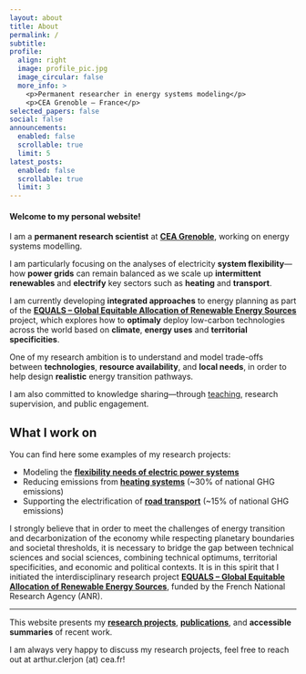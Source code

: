 ```yaml
---
layout: about
title: About
permalink: /
subtitle: 
profile:
  align: right
  image: profile_pic.jpg
  image_circular: false
  more_info: >
    <p>Permanent researcher in energy systems modeling</p>
    <p>CEA Grenoble – France</p>
selected_papers: false
social: false
announcements:
  enabled: false
  scrollable: true
  limit: 5
latest_posts:
  enabled: false
  scrollable: true
  limit: 3
---
```


<!-- Hidden h1 for SEO -->
<h1 style="display:none;">Arthur Clerjon – Researcher in Energy Systems Modeling, Decarbonation of power systems</h1>


#### Welcome to my personal website!



I am a **permanent research scientist** at [**CEA Grenoble**](https://www.cea.fr/english/Pages/energy/energy.aspx), working on energy systems modelling.


I am particularly focusing on the analyses of  electricity **system flexibility**—how **power grids** can remain balanced as we scale up **intermittent renewables** and **electrify** key sectors such as **heating** and **transport**.

I am currently developing **integrated approaches** to energy planning as part of the [**EQUALS – Global Equitable Allocation of Renewable Energy Sources**](/projects/equals) project, which explores how to **optimaly** deploy low-carbon technologies across the world based on **climate**, **energy uses** and **territorial specificities**.

One of my research ambition is to understand and model trade-offs between **technologies**, **resource availability**, and **local needs**, in order to help design **realistic** energy transition pathways.

I am also committed to knowledge sharing—through [teaching](/teaching), research supervision, and public engagement.

## What I work on

You can find here some examples of my research projects:

- Modeling the **[flexibility needs of electric power systems](/projects/energy-system-flexibility)**
- Reducing emissions from **[heating systems](/projects/heat-decarbonization)** (~30% of national GHG emissions)  
- Supporting the electrification of **[road transport](/projects/transport-decarbonization)** (~15% of national GHG emissions)  


I strongly believe that in order to meet the challenges of energy transition and decarbonization of the economy while respecting planetary boundaries and societal thresholds, it is necessary to bridge the gap between technical sciences and social sciences, combining technical optimums, territorial specificities, and economic and political contexts.
It is in this spirit that I initiated the interdisciplinary research project **[EQUALS – Global Equitable Allocation of Renewable Energy Sources](/projects/equals)**, funded by the French National Research Agency (ANR).


---

This website presents my [**research projects**](/projects/), [**publications**](/publications/), and **accessible summaries** of recent work.

I am always very happy to discuss my research projects, feel free to reach out at arthur.clerjon (at) cea.fr!